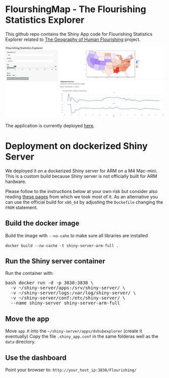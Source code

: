 # FlourshingMap - The Flourishing Statistics Explorer
This github repo contains the Shiny App code for Flourishing Statistics Explorer related to [The Geography of Human Flourishing](https://github.com/siacus/flourishing-i-challenge) project.

![FlourshingMap Dashboard](FlourishingMap.png)


The application is currently deployed [here](http://140.247.120.209:3838/Flourishing/).

# Deployment on dockerized Shiny Server
We deployed it on a dockerized Shiny server for ARM on a M4 Mac-mini. This is a custom build because
Shiny server is not officially built for ARM hardware.

Please follow to the instructions below at your own risk but consider also reading [these pages](https://github.com/hvalev/shiny-server-arm-docker) from which we took most of it.
As an alternative you can use the official build for `x86_64` by adjusting the `Dockefile` changing the `FROM` statement.

## Build the docker image
Build the image with `--no-cahe` to make sure all libraries are installed

`docker build --no-cache -t shiny-server-arm-full .`

## Run the Shiny server container
Run the container with:

<pre>
bash docker run -d -p 3838:3838 \
  -v ~/shiny-server/apps:/srv/shiny-server/ \
  -v ~/shiny-server/logs:/var/log/shiny-server/ \
  -v ~/shiny-server/conf:/etc/shiny-server/ \
  --name shiny-server shiny-server-arm-full
</pre>

## Move the app
Move `app.R` into the `~/shiny-server/apps/dvhubexplorer` (create it eventually)
Copy the file `.shiny_app.conf` in the same folderas well as the `data` directory.

## Use the dashboard
Point your browser to: `http://your_host_ip:3838/Flourishing/`


